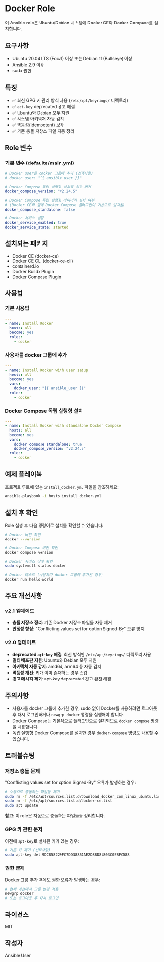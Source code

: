 # Docker Role

이 Ansible role은 Ubuntu/Debian 시스템에 Docker CE와 Docker Compose를 설치합니다.

## 요구사항

- Ubuntu 20.04 LTS (Focal) 이상 또는 Debian 11 (Bullseye) 이상
- Ansible 2.9 이상
- sudo 권한

## 특징

- ✅ 최신 GPG 키 관리 방식 사용 (`/etc/apt/keyrings/` 디렉토리)
- ✅ `apt-key` deprecated 경고 해결
- ✅ Ubuntu와 Debian 모두 지원
- ✅ 시스템 아키텍처 자동 감지
- ✅ 멱등성(idempotent) 보장
- ✅ 기존 충돌 저장소 파일 자동 정리

## Role 변수

### 기본 변수 (defaults/main.yml)

```yaml
# Docker user를 docker 그룹에 추가 (선택사항)
# docker_user: "{{ ansible_user }}"

# Docker Compose 독립 실행형 설치를 위한 버전
docker_compose_version: "v2.24.5"

# Docker Compose 독립 실행형 바이너리 설치 여부
# (Docker CE와 함께 Docker Compose 플러그인이 기본으로 설치됨)
docker_compose_standalone: false

# Docker 서비스 설정
docker_service_enabled: true
docker_service_state: started
```

## 설치되는 패키지

- Docker CE (docker-ce)
- Docker CE CLI (docker-ce-cli)
- containerd.io
- Docker Buildx Plugin
- Docker Compose Plugin

## 사용법

### 기본 사용법

```yaml
---
- name: Install Docker
  hosts: all
  become: yes
  roles:
    - docker
```

### 사용자를 docker 그룹에 추가

```yaml
---
- name: Install Docker with user setup
  hosts: all
  become: yes
  vars:
    docker_user: "{{ ansible_user }}"
  roles:
    - docker
```

### Docker Compose 독립 실행형 설치

```yaml
---
- name: Install Docker with standalone Docker Compose
  hosts: all
  become: yes
  vars:
    docker_compose_standalone: true
    docker_compose_version: "v2.24.5"
  roles:
    - docker
```

## 예제 플레이북

프로젝트 루트에 있는 `install_docker.yml` 파일을 참조하세요:

```bash
ansible-playbook -i hosts install_docker.yml
```

## 설치 후 확인

Role 실행 후 다음 명령어로 설치를 확인할 수 있습니다:

```bash
# Docker 버전 확인
docker --version

# Docker Compose 버전 확인
docker compose version

# Docker 서비스 상태 확인
sudo systemctl status docker

# Docker 테스트 (사용자가 docker 그룹에 추가된 경우)
docker run hello-world
```

## 주요 개선사항

### v2.1 업데이트
- **충돌 저장소 정리**: 기존 Docker 저장소 파일들 자동 제거
- **안정성 향상**: "Conflicting values set for option Signed-By" 오류 방지

### v2.0 업데이트
- **deprecated `apt-key` 해결**: 최신 방식인 `/etc/apt/keyrings/` 디렉토리 사용
- **멀티 배포판 지원**: Ubuntu와 Debian 모두 지원
- **아키텍처 자동 감지**: amd64, arm64 등 자동 감지
- **멱등성 개선**: 키가 이미 존재하는 경우 스킵
- **경고 메시지 제거**: apt-key deprecated 경고 완전 해결

## 주의사항

- 사용자를 docker 그룹에 추가한 경우, sudo 없이 Docker를 사용하려면 로그아웃 후 다시 로그인하거나 `newgrp docker` 명령을 실행해야 합니다.
- Docker Compose는 기본적으로 플러그인으로 설치되므로 `docker compose` 명령을 사용합니다.
- 독립 실행형 Docker Compose를 설치한 경우 `docker-compose` 명령도 사용할 수 있습니다.

## 트러블슈팅

### 저장소 충돌 문제
"Conflicting values set for option Signed-By" 오류가 발생하는 경우:
```bash
# 수동으로 충돌하는 파일들 제거
sudo rm -f /etc/apt/sources.list.d/download_docker_com_linux_ubuntu.list
sudo rm -f /etc/apt/sources.list.d/docker-ce.list
sudo apt update
```
**참고**: 이 role은 자동으로 충돌하는 파일들을 정리합니다.

### GPG 키 관련 문제
이전에 `apt-key`로 설치된 키가 있는 경우:
```bash
# 기존 키 제거 (선택사항)
sudo apt-key del 9DC858229FC7DD38854AE2D88D81803C0EBFCD88
```

### 권한 문제
Docker 그룹 추가 후에도 권한 오류가 발생하는 경우:
```bash
# 현재 세션에서 그룹 변경 적용
newgrp docker
# 또는 로그아웃 후 다시 로그인
```

## 라이선스

MIT

## 작성자

Ansible User 